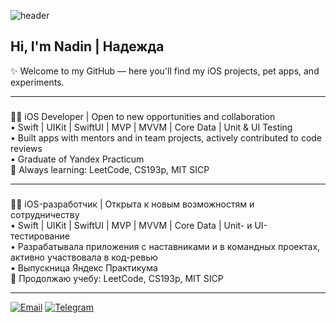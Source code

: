 ![header](https://capsule-render.vercel.app/api?type=waving&height=130&color=2ea44f&text=%20Code%20%20%20%20Create%20%20%20%20Care%20&section=header&reversal=false&textBg=false&fontSize=30&fontColor=FFFFFF&fontAlign=50&fontAlignY=27&animation=fadeIn&descAlign=60)
## Hi, I'm Nadin | Надежда
✨ Welcome to my GitHub — here you'll find my iOS projects, pet apps, and experiments.

---
### 
👩‍💻 iOS Developer | Open to new opportunities and collaboration  
• Swift | UIKit | SwiftUI | MVP | MVVM | Core Data | Unit & UI Testing  
• Built apps with mentors and in team projects, actively contributed to code reviews  
• Graduate of Yandex Practicum    
🧩 Always learning: LeetCode, CS193p, MIT SICP  

---
### 
👩‍💻 iOS-разработчик | Открыта к новым возможностям и сотрудничеству    
• Swift | UIKit | SwiftUI | MVP | MVVM | Core Data | Unit- и UI- тестирование  
• Разрабатывала приложения с наставниками и в командных проектах, активно участвовала в код-ревью  
• Выпускница Яндекс Практикума    
🧩 Продолжаю учебу: LeetCode, CS193p, MIT SICP  

---
[![Email](https://img.shields.io/badge/Email-Write%20me-238636?logo=minutemailer&logoColor=white)](mailto:kibodo.mail@gmail.com?subject=Hi%20from%20GitHub)
[![Telegram](https://img.shields.io/badge/Telegram-Message-238636?logo=telegram&logoColor=white)](https://t.me/ikibodo)
